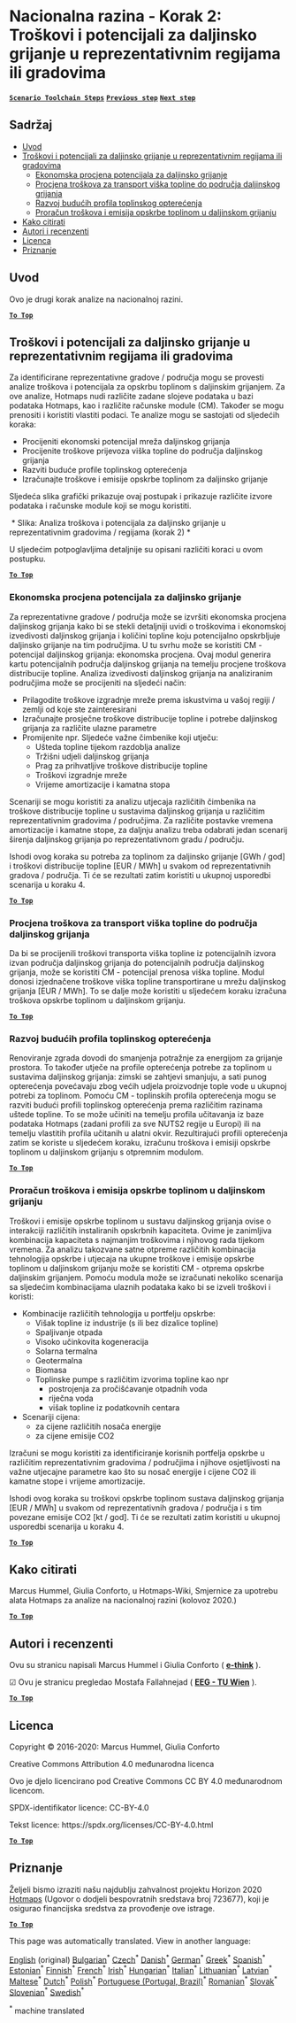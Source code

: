 <h1><a class="anchor" id="national-level---step-2--costs-and-potentials-for-district-heating-in-representative-regions-or-cities" href="#national-level---step-2--costs-and-potentials-for-district-heating-in-representative-regions-or-cities"><i class="fa fa-link"></i></a>Nacionalna razina - Korak 2: Troškovi i potencijali za daljinsko grijanje u reprezentativnim regijama ili gradovima</h1><p> <a href="guide-national-level-comprehensive-assessment-eed#part-iii-analysis-of-the-economic-potential-for-efficiency-in-heating-and-cooling_different-steps"><strong><code>Scenario Toolchain Steps</code></strong></a> <a href="step-1-identification-of-different-representative-cases-for-district-heating"><strong><code>Previous step</code></strong></a> <a href="Step-3-Calculation-of-decentral-heat-supply"><strong><code>Next step</code></strong></a><br/></p><h2><a class="anchor" id="table-of-contents" href="#table-of-contents"><i class="fa fa-link"></i></a> Sadržaj</h2><ul><li> <a href="#introduction">Uvod</a></li><li> <a href="#costs-and-potentials-for-district-heating-in-representative-regions-or-cities">Troškovi i potencijali za daljinsko grijanje u reprezentativnim regijama ili gradovima</a><ul><li> <a href="#costs-and-potentials-for-district-heating-in-representative-regions-or-cities_economic-assessment-of-the-potential-for-district-heating">Ekonomska procjena potencijala za daljinsko grijanje</a></li><li> <a href="#costs-and-potentials-for-district-heating-in-representative-regions-or-cities_estimation-of-costs-for-the-transport-of-excess-heat-to-district-heating-areas">Procjena troškova za transport viška topline do područja daljinskog grijanja</a></li><li> <a href="#costs-and-potentials-for-district-heating-in-representative-regions-or-cities_development-of-future-heat-load-profiles">Razvoj budućih profila toplinskog opterećenja</a></li><li> <a href="#costs-and-potentials-for-district-heating-in-representative-regions-or-cities_calculation-of-costs-and-emissions-of-heat-supply-in-district-heating">Proračun troškova i emisija opskrbe toplinom u daljinskom grijanju</a></li></ul></li><li> <a href="#how-to-cite">Kako citirati</a></li><li> <a href="#authors-and-reviewers">Autori i recenzenti</a></li><li> <a href="#license">Licenca</a></li><li> <a href="#acknowledgement">Priznanje</a></li></ul><h2><a class="anchor" id="introduction" href="#introduction"><i class="fa fa-link"></i></a> Uvod</h2><p> Ovo je drugi korak analize na nacionalnoj razini.</p><p><ins> <code><strong><a href="#table-of-contents">To Top</a></strong></code></ins></p><h2><a class="anchor" id="costs-and-potentials-for-district-heating-in-representative-regions-or-cities" href="#costs-and-potentials-for-district-heating-in-representative-regions-or-cities"><i class="fa fa-link"></i></a> Troškovi i potencijali za daljinsko grijanje u reprezentativnim regijama ili gradovima</h2><p> Za identificirane reprezentativne gradove / područja mogu se provesti analize troškova i potencijala za opskrbu toplinom s daljinskim grijanjem. Za ove analize, Hotmaps nudi različite zadane slojeve podataka u bazi podataka Hotmaps, kao i različite računske module (CM). Također se mogu prenositi i koristiti vlastiti podaci. Te analize mogu se sastojati od sljedećih koraka:</p><ul><li> Procijeniti ekonomski potencijal mreža daljinskog grijanja</li><li> Procijenite troškove prijevoza viška topline do područja daljinskog grijanja</li><li> Razviti buduće profile toplinskog opterećenja</li><li> Izračunajte troškove i emisije opskrbe toplinom za daljinsko grijanje</li></ul><p> Sljedeća slika grafički prikazuje ovaj postupak i prikazuje različite izvore podataka i računske module koji se mogu koristiti.</p><img alt="" src="../images/Hotmaps_ApproachNational_Step2.png"/> * Slika: Analiza troškova i potencijala za daljinsko grijanje u reprezentativnim gradovima / regijama (korak 2) *<p> U sljedećim potpoglavljima detaljnije su opisani različiti koraci u ovom postupku.</p><p><ins> <code><strong><a href="#table-of-contents">To Top</a></strong></code></ins></p><h3><a class="anchor" id="economic-assessment-of-the-potential-for-district-heating" href="#economic-assessment-of-the-potential-for-district-heating"><i class="fa fa-link"></i></a> Ekonomska procjena potencijala za daljinsko grijanje</h3><p> Za reprezentativne gradove / područja može se izvršiti ekonomska procjena daljinskog grijanja kako bi se stekli detaljniji uvidi o troškovima i ekonomskoj izvedivosti daljinskog grijanja i količini topline koju potencijalno opskrbljuje daljinsko grijanje na tim područjima. U tu svrhu može se koristiti CM - potencijal daljinskog grijanja: ekonomska procjena. Ovaj modul generira kartu potencijalnih područja daljinskog grijanja na temelju procjene troškova distribucije topline. Analiza izvedivosti daljinskog grijanja na analiziranim područjima može se procijeniti na sljedeći način:</p><ul><li> Prilagodite troškove izgradnje mreže prema iskustvima u vašoj regiji / zemlji od koje ste zainteresirani</li><li> Izračunajte prosječne troškove distribucije topline i potrebe daljinskog grijanja za različite ulazne parametre</li><li> Promijenite npr. Sljedeće važne čimbenike koji utječu:<ul><li> Ušteda topline tijekom razdoblja analize</li><li> Tržišni udjeli daljinskog grijanja</li><li> Prag za prihvatljive troškove distribucije topline</li><li> Troškovi izgradnje mreže</li><li> Vrijeme amortizacije i kamatna stopa</li></ul></li></ul><p> Scenariji se mogu koristiti za analizu utjecaja različitih čimbenika na troškove distribucije topline u sustavima daljinskog grijanja u različitim reprezentativnim gradovima / područjima. Za različite postavke vremena amortizacije i kamatne stope, za daljnju analizu treba odabrati jedan scenarij širenja daljinskog grijanja po reprezentativnom gradu / području.</p><p> Ishodi ovog koraka su potreba za toplinom za daljinsko grijanje [GWh / god] i troškovi distribucije topline [EUR / MWh] u svakom od reprezentativnih gradova / područja. Ti će se rezultati zatim koristiti u ukupnoj usporedbi scenarija u koraku 4.</p><p><ins> <code><strong><a href="#table-of-contents">To Top</a></strong></code></ins></p><h3><a class="anchor" id="estimation-of-costs-for-the-transport-of-excess-heat-to-district-heating-areas" href="#estimation-of-costs-for-the-transport-of-excess-heat-to-district-heating-areas"><i class="fa fa-link"></i></a> Procjena troškova za transport viška topline do područja daljinskog grijanja</h3><p> Da bi se procijenili troškovi transporta viška topline iz potencijalnih izvora izvan područja daljinskog grijanja do potencijalnih područja daljinskog grijanja, može se koristiti CM - potencijal prenosa viška topline. Modul donosi izjednačene troškove viška topline transportirane u mrežu daljinskog grijanja [EUR / MWh]. To se dalje može koristiti u sljedećem koraku izračuna troškova opskrbe toplinom u daljinskom grijanju.</p><p><ins> <code><strong><a href="#table-of-contents">To Top</a></strong></code></ins></p><h3><a class="anchor" id="development-of-future-heat-load-profiles" href="#development-of-future-heat-load-profiles"><i class="fa fa-link"></i></a> Razvoj budućih profila toplinskog opterećenja</h3><p> Renoviranje zgrada dovodi do smanjenja potražnje za energijom za grijanje prostora. To također utječe na profile opterećenja potrebe za toplinom u sustavima daljinskog grijanja: zimski se zahtjevi smanjuju, a sati punog opterećenja povećavaju zbog većih udjela proizvodnje tople vode u ukupnoj potrebi za toplinom. Pomoću CM - toplinskih profila opterećenja mogu se razviti budući profili toplinskog opterećenja prema različitim razinama uštede topline. To se može učiniti na temelju profila učitavanja iz baze podataka Hotmaps (zadani profili za sve NUTS2 regije u Europi) ili na temelju vlastitih profila učitanih u alatni okvir. Rezultirajući profili opterećenja zatim se koriste u sljedećem koraku, izračunu troškova i emisiji opskrbe toplinom u daljinskom grijanju s otpremnim modulom.</p><p><ins> <code><strong><a href="#table-of-contents">To Top</a></strong></code></ins></p><h3><a class="anchor" id="calculation-of-costs-and-emissions-of-heat-supply-in-district-heating" href="#calculation-of-costs-and-emissions-of-heat-supply-in-district-heating"><i class="fa fa-link"></i></a> Proračun troškova i emisija opskrbe toplinom u daljinskom grijanju</h3><p> Troškovi i emisije opskrbe toplinom u sustavu daljinskog grijanja ovise o interakciji različitih instaliranih opskrbnih kapaciteta. Ovime je zanimljiva kombinacija kapaciteta s najmanjim troškovima i njihovog rada tijekom vremena. Za analizu takozvane satne otpreme različitih kombinacija tehnologija opskrbe i utjecaja na ukupne troškove i emisije opskrbe toplinom u daljinskom grijanju može se koristiti CM - otprema opskrbe daljinskim grijanjem. Pomoću modula može se izračunati nekoliko scenarija sa sljedećim kombinacijama ulaznih podataka kako bi se izveli troškovi i koristi:</p><ul><li> Kombinacije različitih tehnologija u portfelju opskrbe:<ul><li> Višak topline iz industrije (s ili bez dizalice topline)</li><li> Spaljivanje otpada</li><li> Visoko učinkovita kogeneracija</li><li> Solarna termalna</li><li> Geotermalna</li><li> Biomasa</li><li> Toplinske pumpe s različitim izvorima topline kao npr<ul><li> postrojenja za pročišćavanje otpadnih voda</li><li> riječna voda</li><li> višak topline iz podatkovnih centara</li></ul></li></ul></li><li> Scenariji cijena:<ul><li> za cijene različitih nosača energije</li><li> za cijene emisije CO2</li></ul></li></ul><p> Izračuni se mogu koristiti za identificiranje korisnih portfelja opskrbe u različitim reprezentativnim gradovima / područjima i njihove osjetljivosti na važne utjecajne parametre kao što su nosač energije i cijene CO2 ili kamatne stope i vrijeme amortizacije.</p><p> Ishodi ovog koraka su troškovi opskrbe toplinom sustava daljinskog grijanja [EUR / MWh] u svakom od reprezentativnih gradova / područja i s tim povezane emisije CO2 [kt / god]. Ti će se rezultati zatim koristiti u ukupnoj usporedbi scenarija u koraku 4.</p><p><ins> <code><strong><a href="#table-of-contents">To Top</a></strong></code></ins></p><h2><a class="anchor" id="how-to-cite" href="#how-to-cite"><i class="fa fa-link"></i></a> Kako citirati</h2><p> Marcus Hummel, Giulia Conforto, u Hotmaps-Wiki, Smjernice za upotrebu alata Hotmaps za analize na nacionalnoj razini (kolovoz 2020.)</p><p><ins> <code><strong><a href="#table-of-contents">To Top</a></strong></code></ins></p><h2><a class="anchor" id="authors-and-reviewers" href="#authors-and-reviewers"><i class="fa fa-link"></i></a> Autori i recenzenti</h2><p> Ovu su stranicu napisali Marcus Hummel i Giulia Conforto ( <strong><a href="https://e-think.ac.at">e-think</a></strong> ).</p><p> ☑ Ovu je stranicu pregledao Mostafa Fallahnejad ( <strong><a href="https://eeg.tuwien.ac.at/">EEG - TU Wien</a></strong> ).</p><p> <a href="#table-of-contents"><strong><code>To Top</code></strong></a></p><h2><a class="anchor" id="license" href="#license"><i class="fa fa-link"></i></a> Licenca</h2><p> Copyright © 2016-2020: Marcus Hummel, Giulia Conforto</p><p> Creative Commons Attribution 4.0 međunarodna licenca</p><p> Ovo je djelo licencirano pod Creative Commons CC BY 4.0 međunarodnom licencom.</p><p> SPDX-identifikator licence: CC-BY-4.0</p><p> Tekst licence: https://spdx.org/licenses/CC-BY-4.0.html</p><p><ins> <code><strong><a href="#table-of-contents">To Top</a></strong></code></ins></p><h2><a class="anchor" id="acknowledgement" href="#acknowledgement"><i class="fa fa-link"></i></a> Priznanje</h2><p> Željeli bismo izraziti našu najdublju zahvalnost projektu Horizon 2020 <a href="https://www.hotmaps-project.eu">Hotmaps</a> (Ugovor o dodjeli bespovratnih sredstava broj 723677), koji je osigurao financijska sredstva za provođenje ove istrage.</p><p><ins> <code><strong><a href="#table-of-contents">To Top</a></strong></code></ins></p>
<!--- THIS IS A SUPER UNIQUE IDENTIFIER -->

This page was automatically translated. View in another language:

[English](../en/Step-2-Costs-and-potentials-for-district-heating-in-representative-regions-or-cities) (original) [Bulgarian](../bg/Step-2-Costs-and-potentials-for-district-heating-in-representative-regions-or-cities)<sup>\*</sup> [Czech](../cs/Step-2-Costs-and-potentials-for-district-heating-in-representative-regions-or-cities)<sup>\*</sup> [Danish](../da/Step-2-Costs-and-potentials-for-district-heating-in-representative-regions-or-cities)<sup>\*</sup> [German](../de/Step-2-Costs-and-potentials-for-district-heating-in-representative-regions-or-cities)<sup>\*</sup> [Greek](../el/Step-2-Costs-and-potentials-for-district-heating-in-representative-regions-or-cities)<sup>\*</sup> [Spanish](../es/Step-2-Costs-and-potentials-for-district-heating-in-representative-regions-or-cities)<sup>\*</sup> [Estonian](../et/Step-2-Costs-and-potentials-for-district-heating-in-representative-regions-or-cities)<sup>\*</sup> [Finnish](../fi/Step-2-Costs-and-potentials-for-district-heating-in-representative-regions-or-cities)<sup>\*</sup> [French](../fr/Step-2-Costs-and-potentials-for-district-heating-in-representative-regions-or-cities)<sup>\*</sup> [Irish](../ga/Step-2-Costs-and-potentials-for-district-heating-in-representative-regions-or-cities)<sup>\*</sup>  [Hungarian](../hu/Step-2-Costs-and-potentials-for-district-heating-in-representative-regions-or-cities)<sup>\*</sup> [Italian](../it/Step-2-Costs-and-potentials-for-district-heating-in-representative-regions-or-cities)<sup>\*</sup> [Lithuanian](../lt/Step-2-Costs-and-potentials-for-district-heating-in-representative-regions-or-cities)<sup>\*</sup> [Latvian](../lv/Step-2-Costs-and-potentials-for-district-heating-in-representative-regions-or-cities)<sup>\*</sup> [Maltese](../mt/Step-2-Costs-and-potentials-for-district-heating-in-representative-regions-or-cities)<sup>\*</sup> [Dutch](../nl/Step-2-Costs-and-potentials-for-district-heating-in-representative-regions-or-cities)<sup>\*</sup> [Polish](../pl/Step-2-Costs-and-potentials-for-district-heating-in-representative-regions-or-cities)<sup>\*</sup> [Portuguese (Portugal, Brazil)](../pt/Step-2-Costs-and-potentials-for-district-heating-in-representative-regions-or-cities)<sup>\*</sup> [Romanian](../ro/Step-2-Costs-and-potentials-for-district-heating-in-representative-regions-or-cities)<sup>\*</sup> [Slovak](../sk/Step-2-Costs-and-potentials-for-district-heating-in-representative-regions-or-cities)<sup>\*</sup> [Slovenian](../sl/Step-2-Costs-and-potentials-for-district-heating-in-representative-regions-or-cities)<sup>\*</sup> [Swedish](../sv/Step-2-Costs-and-potentials-for-district-heating-in-representative-regions-or-cities)<sup>\*</sup> 

<sup>\*</sup> machine translated
